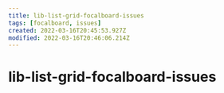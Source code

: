```yaml
---
title: lib-list-grid-focalboard-issues
tags: [focalboard, issues]
created: 2022-03-16T20:45:53.927Z
modified: 2022-03-16T20:46:06.214Z
---
```


# lib-list-grid-focalboard-issues


